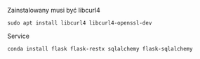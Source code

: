 Zainstalowany musi być libcurl4

```
sudo apt install libcurl4 libcurl4-openssl-dev
```



Service

```
conda install flask flask-restx sqlalchemy flask-sqlalchemy
```

